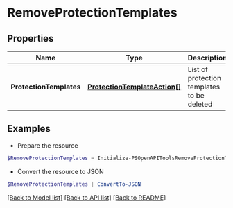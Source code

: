 # RemoveProtectionTemplates
## Properties

Name | Type | Description | Notes
------------ | ------------- | ------------- | -------------
**ProtectionTemplates** | [**ProtectionTemplateAction[]**](ProtectionTemplateAction.md) | List of protection templates  to be deleted | 

## Examples

- Prepare the resource
```powershell
$RemoveProtectionTemplates = Initialize-PSOpenAPIToolsRemoveProtectionTemplates  -ProtectionTemplates null
```

- Convert the resource to JSON
```powershell
$RemoveProtectionTemplates | ConvertTo-JSON
```

[[Back to Model list]](../README.md#documentation-for-models) [[Back to API list]](../README.md#documentation-for-api-endpoints) [[Back to README]](../README.md)

